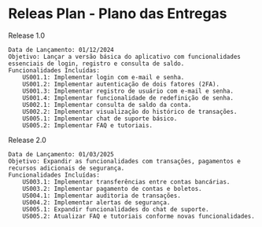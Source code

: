 # Releas Plan - Plano das Entregas

Release 1.0

    Data de Lançamento: 01/12/2024
    Objetivo: Lançar a versão básica do aplicativo com funcionalidades essenciais de login, registro e consulta de saldo.
    Funcionalidades Incluídas:
        US001.1: Implementar login com e-mail e senha.
        US001.2: Implementar autenticação de dois fatores (2FA).
        US001.3: Implementar registro de usuário com e-mail e senha.
        US001.4: Implementar funcionalidade de redefinição de senha.
        US002.1: Implementar consulta de saldo da conta.
        US002.2: Implementar visualização do histórico de transações.
        US005.1: Implementar chat de suporte básico.
        US005.2: Implementar FAQ e tutoriais.

Release 2.0

    Data de Lançamento: 01/03/2025
    Objetivo: Expandir as funcionalidades com transações, pagamentos e recursos adicionais de segurança.
    Funcionalidades Incluídas:
        US003.1: Implementar transferências entre contas bancárias.
        US003.2: Implementar pagamento de contas e boletos.
        US004.1: Implementar auditoria de transações.
        US004.2: Implementar alertas de segurança.
        US005.1: Expandir funcionalidades do chat de suporte.
        US005.2: Atualizar FAQ e tutoriais conforme novas funcionalidades.
